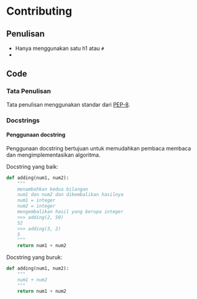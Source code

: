 # Contributing

## Penulisan

- Hanya menggunakan satu h1 atau `#`
- 

## Code

### Tata Penulisan

Tata penulisan menggunakan standar dari [PEP-8](https://peps.python.org/pep-0008/).

### Docstrings

#### Penggunaan docstring

Penggunaan docstring bertujuan untuk memudahkan pembaca membaca dan
mengimplementasikan algoritma.

Docstring yang baik:

```Python
def adding(num1, num2):
    """
    menambahkan kedua bilangan
    num1 dan num2 dan dikembalikan hasilnya
    num1 = integer
    num2 = integer
    mengembalikan hasil yang berupa integer
    >>> adding(2, 50)
    52
    >>> adding(3, 2)
    5
    """
    return num1 + num2
```

Docstring yang buruk:

```Python
def adding(num1, num2):
    """
    num1 + num2
    """
    return num1 + num2
```
